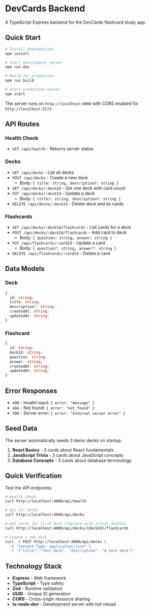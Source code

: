 # DevCards Backend

A TypeScript Express backend for the DevCards flashcard study app.

## Quick Start

```bash
# Install dependencies
npm install

# Start development server
npm run dev

# Build for production
npm run build

# Start production server
npm start
```

The server runs on `http://localhost:4000` with CORS enabled for `http://localhost:5173`.

## API Routes

### Health Check
- `GET /api/health` - Returns server status

### Decks
- `GET /api/decks` - List all decks
- `POST /api/decks` - Create a new deck
  - Body: `{ title: string, description?: string }`
- `GET /api/decks/:deckId` - Get one deck with card count
- `PUT /api/decks/:deckId` - Update a deck
  - Body: `{ title?: string, description?: string }`
- `DELETE /api/decks/:deckId` - Delete deck and its cards

### Flashcards
- `GET /api/decks/:deckId/flashcards` - List cards for a deck
- `POST /api/decks/:deckId/flashcards` - Add card to deck
  - Body: `{ question: string, answer: string }`
- `PUT /api/flashcards/:cardId` - Update a card
  - Body: `{ question?: string, answer?: string }`
- `DELETE /api/flashcards/:cardId` - Delete a card

## Data Models

### Deck
```typescript
{
  id: string;
  title: string;
  description?: string;
  createdAt: string;
  updatedAt: string;
}
```

### Flashcard
```typescript
{
  id: string;
  deckId: string;
  question: string;
  answer: string;
  createdAt: string;
  updatedAt: string;
}
```

## Error Responses

- `400` - Invalid input: `{ error: "message" }`
- `404` - Not found: `{ error: "not_found" }`
- `500` - Server error: `{ error: "Internal server error" }`

## Seed Data

The server automatically seeds 3 demo decks on startup:
1. **React Basics** - 3 cards about React fundamentals
2. **JavaScript Trivia** - 3 cards about JavaScript concepts
3. **Database Concepts** - 3 cards about database terminology

## Quick Verification

Test the API endpoints:

```bash
# Health check
curl http://localhost:4000/api/health

# Get all decks
curl http://localhost:4000/api/decks

# Get cards for first deck (replace with actual deckId)
curl http://localhost:4000/api/decks/{deckId}/flashcards

# Create a new deck
curl -X POST http://localhost:4000/api/decks \
  -H "Content-Type: application/json" \
  -d '{"title": "Test Deck", "description": "A test deck"}'
```

## Technology Stack

- **Express** - Web framework
- **TypeScript** - Type safety
- **Zod** - Runtime validation
- **UUID** - Unique ID generation
- **CORS** - Cross-origin resource sharing
- **ts-node-dev** - Development server with hot reload
